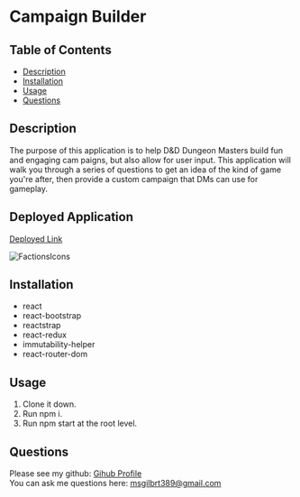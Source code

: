 # Campaign Builder

## Table of Contents
  - [Description](#description)
  - [Installation](#installation)
  - [Usage](#usage)
  - [Questions](#questions)

## Description
The purpose of this application is to help D&D Dungeon Masters build fun and engaging cam paigns, but also allow for user input. This application will walk you through a series of questions to get an idea of the kind of game you're after, then provide a custom campaign that DMs can use for gameplay. 

## Deployed Application
[Deployed Link](https://mollywoodcampaignbuilder.herokuapp.com/home)

![FactionsIcons](https://user-images.githubusercontent.com/29104770/95135904-c8928b00-072a-11eb-98d7-9ad1854d1d3c.gif)


## Installation
* react
* react-bootstrap 
* reactstrap
* react-redux
* immutability-helper
* react-router-dom
  
## Usage
1. Clone it down. 
2. Run npm i.
3. Run npm start at the root level.

## Questions
Please see my github: [Gihub Profile](https://github.com/mollygilberet389)
<br>You can ask me questions here: msgilbrt389@gmail.com

